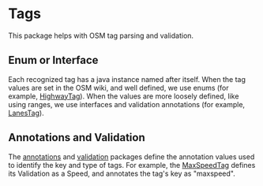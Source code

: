 # Tags

This package helps with OSM tag parsing and validation.

## Enum or Interface

Each recognized tag has a java instance named after itself. When the tag values are set in the OSM wiki, and well defined, we use enums (for example, [HighwayTag](HighwayTag.java)). When the values are more loosely defined, like using ranges, we use interfaces and validation annotations (for example, [LanesTag](LanesTag.java)).

## Annotations and Validation

The [annotations](annotations) and [validation](annotations/validation) packages define the annotation values used to identify the key and type of tags. For example, the [MaxSpeedTag](MaxSpeedTag.java) defines its Validation as a Speed, and annotates the tag's key as "maxspeed".

